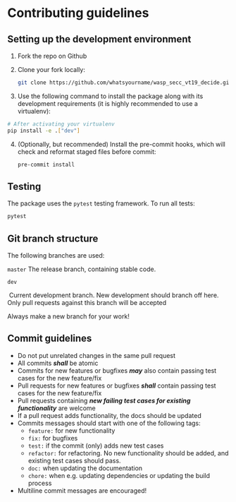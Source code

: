 # Contributing guidelines

## Setting up the development environment

1. Fork the repo on Github

2. Clone your fork locally:

   ```sh
   git clone https://github.com/whatsyourname/wasp_secc_vt19_decide.git
   ```

3.  Use the following command to install the package along with its development requirements (it is highly recommended to use a virtualenv):

   ```sh
   # After activating your virtualenv
   pip install -e .["dev"]
   ```

4. (Optionally, but recommended) Install the pre-commit hooks, which will check and reformat staged files before commit:

   ```sh
   pre-commit install
   ```



## Testing

The package uses the ```pytest``` testing framework. To run all tests:

```sh
pytest
```



## Git branch structure

The following branches are used:

``master``
    The release branch, containing stable code.

``dev``

​    Current development branch. New development should branch off here. Only pull requests against this branch will be accepted

Always make a new branch for your work!

## Commit guidelines

- Do not put unrelated changes in the same pull request
- All commits ***shall*** be atomic
- Commits for new features or bugfixes ***may*** also contain passing test cases for the new feature/fix
- Pull requests for new features or bugfixes ***shall*** contain passing test cases for the new feature/fix
- Pull requests containing ***new failing test cases for existing functionality*** are welcome
- If a pull request adds functionality, the docs should be updated
- Commits messages should start with one of the following tags:
  - ```feature:``` for new functionality
  - ```fix:``` for bugfixes
  - ```test:``` if the commit (only) adds new test cases
  - ```refactor:``` for refactoring. No new functionality should be added, and existing test cases should pass.
  - ```doc:``` when updating the documentation
  - ```chore:``` when e.g. updating dependencies or updating the build process
- Multiline commit messages are encouraged!


